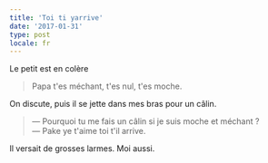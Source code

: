 ```yaml
---
title: 'Toi ti yarrive'
date: '2017-01-31'
type: post
locale: fr
---
```


Le petit est en colère

> Papa t'es méchant, t'es nul, t'es moche.

On discute, puis il se jette dans mes bras pour un câlin.

> — Pourquoi tu me fais un câlin si je suis moche et méchant ?  
> — Pake ye t'aime toi t'il arrive.

Il versait de grosses larmes. Moi aussi.
